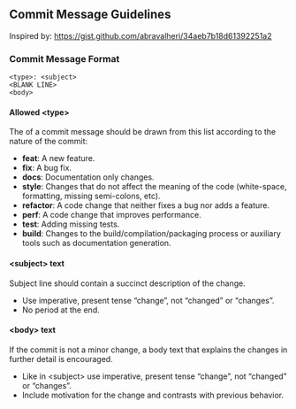 ## Commit Message Guidelines
Inspired by: https://gist.github.com/abravalheri/34aeb7b18d61392251a2

### Commit Message Format

    <type>: <subject>
    <BLANK LINE>
    <body>

#### Allowed \<type\>
The <type> of a commit message should be drawn from this list according to the nature of the commit: 
 - **feat**: A new feature.
 - **fix**: A bug fix.
 - **docs**: Documentation only changes.
 - **style**: Changes that do not affect the meaning of the code (white-space, formatting, missing semi-colons, etc).
 - **refactor**: A code change that neither fixes a bug nor adds a feature.
 - **perf**: A code change that improves performance.
 - **test**: Adding missing tests.
 - **build**: Changes to the build/compilation/packaging process or auxiliary tools such as documentation generation.

#### \<subject\> text
Subject line should contain a succinct description of the change.

 - Use imperative, present tense “change”, not “changed” or “changes”.
 - No period at the end.


#### \<body\> text
If the commit is not a minor change, a body text that explains the changes in further detail is encouraged. 

- Like in \<subject\> use imperative, present tense “change”, not “changed” or “changes”.
- Include motivation for the change and contrasts with previous behavior.

